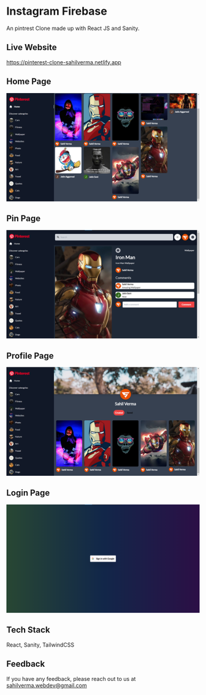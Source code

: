 # Instagram Firebase

An pintrest Clone made up with React JS and Sanity.

## Live Website

https://pinterest-clone-sahilverma.netlify.app

## Home Page

![Home](/screenshots/home.png)

## Pin Page

![Explore](/screenshots/pin.png)

## Profile Page

![Profile](/screenshots/user-profile.png)

## Login Page

![Login](/screenshots/login.png)

## Tech Stack

React, Sanity, TailwindCSS

## Feedback

If you have any feedback, please reach out to us at sahilverma.webdev@gmail.com
